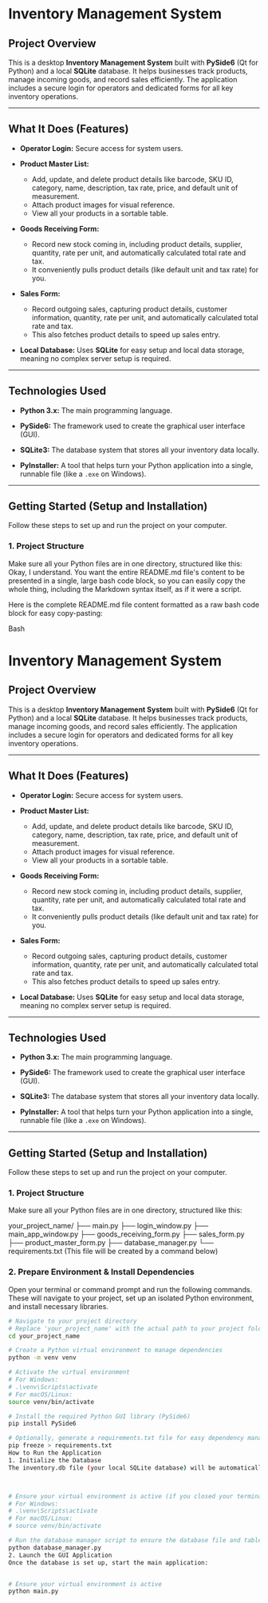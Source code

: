 # Inventory Management System

## Project Overview

This is a desktop **Inventory Management System** built with **PySide6** (Qt for Python) and a local **SQLite** database. It helps businesses track products, manage incoming goods, and record sales efficiently. The application includes a secure login for operators and dedicated forms for all key inventory operations.

---

## What It Does (Features)

* **Operator Login:** Secure access for system users.

* **Product Master List:**
    * Add, update, and delete product details like barcode, SKU ID, category, name, description, tax rate, price, and default unit of measurement.
    * Attach product images for visual reference.
    * View all your products in a sortable table.

* **Goods Receiving Form:**
    * Record new stock coming in, including product details, supplier, quantity, rate per unit, and automatically calculated total rate and tax.
    * It conveniently pulls product details (like default unit and tax rate) for you.

* **Sales Form:**
    * Record outgoing sales, capturing product details, customer information, quantity, rate per unit, and automatically calculated total rate and tax.
    * This also fetches product details to speed up sales entry.

* **Local Database:** Uses **SQLite** for easy setup and local data storage, meaning no complex server setup is required.

---

## Technologies Used

* **Python 3.x:** The main programming language.

* **PySide6:** The framework used to create the graphical user interface (GUI).

* **SQLite3:** The database system that stores all your inventory data locally.

* **PyInstaller:** A tool that helps turn your Python application into a single, runnable file (like a `.exe` on Windows).

---

## Getting Started (Setup and Installation)

Follow these steps to set up and run the project on your computer.

### 1. Project Structure

Make sure all your Python files are in one directory, structured like this:
Okay, I understand. You want the entire README.md file's content to be presented in a single, large bash code block, so you can easily copy the whole thing, including the Markdown syntax itself, as if it were a script.

Here is the complete README.md file content formatted as a raw bash code block for easy copy-pasting:

Bash

# Inventory Management System

## Project Overview

This is a desktop **Inventory Management System** built with **PySide6** (Qt for Python) and a local **SQLite** database. It helps businesses track products, manage incoming goods, and record sales efficiently. The application includes a secure login for operators and dedicated forms for all key inventory operations.

---

## What It Does (Features)

* **Operator Login:** Secure access for system users.

* **Product Master List:**
    * Add, update, and delete product details like barcode, SKU ID, category, name, description, tax rate, price, and default unit of measurement.
    * Attach product images for visual reference.
    * View all your products in a sortable table.

* **Goods Receiving Form:**
    * Record new stock coming in, including product details, supplier, quantity, rate per unit, and automatically calculated total rate and tax.
    * It conveniently pulls product details (like default unit and tax rate) for you.

* **Sales Form:**
    * Record outgoing sales, capturing product details, customer information, quantity, rate per unit, and automatically calculated total rate and tax.
    * This also fetches product details to speed up sales entry.

* **Local Database:** Uses **SQLite** for easy setup and local data storage, meaning no complex server setup is required.

---

## Technologies Used

* **Python 3.x:** The main programming language.

* **PySide6:** The framework used to create the graphical user interface (GUI).

* **SQLite3:** The database system that stores all your inventory data locally.

* **PyInstaller:** A tool that helps turn your Python application into a single, runnable file (like a `.exe` on Windows).

---

## Getting Started (Setup and Installation)

Follow these steps to set up and run the project on your computer.

### 1. Project Structure

Make sure all your Python files are in one directory, structured like this:

your_project_name/
├── main.py
├── login_window.py
├── main_app_window.py
├── goods_receiving_form.py
├── sales_form.py
├── product_master_form.py
├── database_manager.py
└── requirements.txt (This file will be created by a command below)
### 2. Prepare Environment & Install Dependencies

Open your terminal or command prompt and run the following commands. These will navigate to your project, set up an isolated Python environment, and install necessary libraries.

```bash
# Navigate to your project directory
# Replace 'your_project_name' with the actual path to your project folder
cd your_project_name

# Create a Python virtual environment to manage dependencies
python -m venv venv

# Activate the virtual environment
# For Windows:
# .\venv\Scripts\activate
# For macOS/Linux:
source venv/bin/activate

# Install the required Python GUI library (PySide6)
pip install PySide6

# Optionally, generate a requirements.txt file for easy dependency management
pip freeze > requirements.txt
How to Run the Application
1. Initialize the Database
The inventory.db file (your local SQLite database) will be automatically created and set up with all necessary tables and default operator logins the first time the system starts. You can explicitly run the database setup:



# Ensure your virtual environment is active (if you closed your terminal, activate it again)
# For Windows:
# .\venv\Scripts\activate
# For macOS/Linux:
# source venv/bin/activate

# Run the database manager script to ensure the database file and tables are created
python database_manager.py
2. Launch the GUI Application
Once the database is set up, start the main application:


# Ensure your virtual environment is active
python main.py

